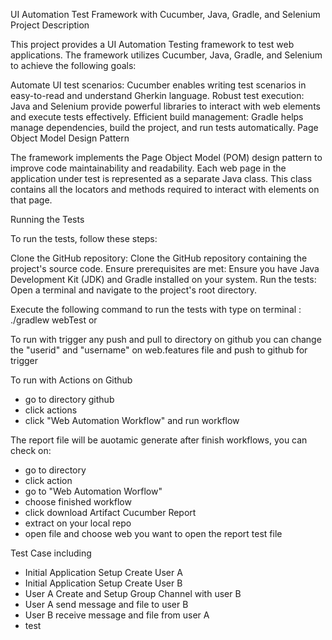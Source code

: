 UI Automation Test Framework with Cucumber, Java, Gradle, and Selenium Project Description

This project provides a UI Automation Testing framework to test web applications. The framework utilizes Cucumber, Java, Gradle, and Selenium to achieve the following goals:

Automate UI test scenarios: Cucumber enables writing test scenarios in easy-to-read and understand Gherkin language.
Robust test execution: Java and Selenium provide powerful libraries to interact with web elements and execute tests effectively.
Efficient build management: Gradle helps manage dependencies, build the project, and run tests automatically.
Page Object Model Design Pattern

The framework implements the Page Object Model (POM) design pattern to improve code maintainability and readability. Each web page in the application under test is represented as a separate Java class. This class contains all the locators and methods required to interact with elements on that page.

Running the Tests

To run the tests, follow these steps:

Clone the GitHub repository: Clone the GitHub repository containing the project's source code.
Ensure prerequisites are met: Ensure you have Java Development Kit (JDK) and Gradle installed on your system.
Run the tests: Open a terminal and navigate to the project's root directory. 

Execute the following command to run the tests with type on terminal : ./gradlew webTest or 

To run with trigger any push and pull to directory on github
you can change the "userid" and "username" on web.features file and push to github for trigger 

To run with Actions on Github
- go to directory github
- click actions
- click "Web Automation Workflow" and run workflow

The report file will be auotamic generate after finish workflows, you can check on: 
- go to directory
- click action
- go to "Web Automation Worflow"
- choose finished workflow
- click download Artifact Cucumber Report
- extract on your local repo
- open file and choose web you want to open the report test file 

Test Case including 
- Initial Application Setup Create User A
- Initial Application Setup Create User B
- User A Create and Setup Group Channel with user B
- User A send message and file to user B
- User B receive message and file from user A
- test
  
